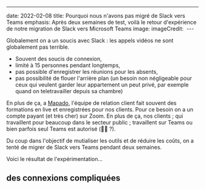 --- 
date​: ​2022-02-08
​title​: ​Pourquoi nous n'avons pas migré de Slack vers Teams
​emphasis​: Après deux semaines de test, voilà le retour d'expérience de notre migration de Slack vers Microsoft Teams
image​: ​
imageCredit​: ​
 ​---

Globalement on a un soucis avec Slack : les appels vidéos ne sont globalement pas terrible.

- Souvent des soucis de connexion, 
- limité à 15 personnes pendant longtemps,
- pas possible d'enregistrer les réunions pour les absents,
- pas possibilité de flouer l'arrière plan (un besoin non négligeable pour ceux qui veulent garder leur appartement un peut privé, par exemple quand on teletravailler depuis sa chambre)

En plus de ça, a [Mapado](https://pro.mapado.com), l'équipe de relation client fait souvent des formations en live et enregistrées pour nos clients. Pour ce besoin on a un compte payant (et très cher) sur Zoom.
En plus de ça, nos clients ; qui travaillent pour beaucoup dans le secteur public ; travaillent sur Teams ou bien parfois seul Teams est autorisé (🤷‍♂️ ?).

Du coup dans l'objectif de mutialiser les outils et de réduire les coûts, on a tenté de migrer de Slack vers Teams pendant deux semaines.

Voici le résultat de l'expérimentation...

## des connexions compliquées

##
